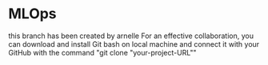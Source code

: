 # MLOps
this branch has been created by arnelle
For an effective collaboration, you can download and install Git bash on local machine and connect it with your GitHub with the command "git clone "your-project-URL""
